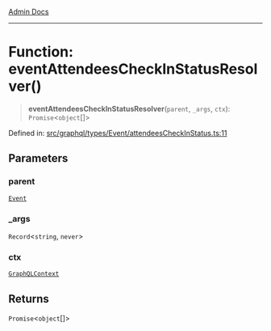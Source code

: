 [Admin Docs](/)

***

# Function: eventAttendeesCheckInStatusResolver()

> **eventAttendeesCheckInStatusResolver**(`parent`, `_args`, `ctx`): `Promise`\<`object`[]\>

Defined in: [src/graphql/types/Event/attendeesCheckInStatus.ts:11](https://github.com/Sourya07/talawa-api/blob/2dc82649c98e5346c00cdf926fe1d0bc13ec1544/src/graphql/types/Event/attendeesCheckInStatus.ts#L11)

## Parameters

### parent

[`Event`](../../Event/type-aliases/Event.md)

### \_args

`Record`\<`string`, `never`\>

### ctx

[`GraphQLContext`](../../../../context/type-aliases/GraphQLContext.md)

## Returns

`Promise`\<`object`[]\>
